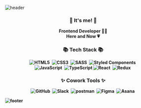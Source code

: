 ![header](https://capsule-render.vercel.app/api?type=waving&color=auto&height=300&section=header&text=Bomi%20Lee&fontSize=90)
<h3 align="center">👋 It's me! 👋</h3>
<p align="center">
  <b>Frontend Developer 👩‍💻<br>
  <b>Here and Now 💗</b>
</p>
<h3 align="center">📚 Tech Stack 📚</h3>
<p align="center">
  <img alt="HTML5" src="https://img.shields.io/badge/html5-E34F26.svg?style=for-the-badge&logo=html5&logoColor=white"/>&nbsp
  <img alt="CSS3" src="https://img.shields.io/badge/css3-1572B6.svg?style=for-the-badge&logo=css3&logoColor=white"/>&nbsp
  <img alt="SASS" src="https://img.shields.io/badge/SASS-CC6699.svg?style=for-the-badge&logo=Sass&logoColor=white"/>&nbsp
  <img alt="Styled Components" src="https://img.shields.io/badge/styled--components-DB7093?style=for-the-badge&logo=styled-components&logoColor=white"/>&nbsp
<!--   <img alt="TailwindCSS" src="https://img.shields.io/badge/tailwindcss-06B6D4.svg?style=for-the-badge&logo=tailwindcss&logoColor=white"/>&nbsp -->
<br>
  <img alt="JavaScript" src="https://img.shields.io/badge/javascript-F7DF1E.svg?style=for-the-badge&logo=javascript&logoColor=242424"/>&nbsp
  <img alt="TypeScript" src="https://img.shields.io/badge/typescript-3178C6.svg?style=for-the-badge&logo=typescript&logoColor=white"/>
  <img alt="React" src="https://img.shields.io/badge/react-242424.svg?style=for-the-badge&logo=react&logoColor=61DAFB"/>&nbsp
  <img alt="Redux" src="https://img.shields.io/badge/redux-%23593d88.svg?style=for-the-badge&logo=redux&logoColor=white"/>&nbsp
</p>
<h3 align="center">✨ Cowork Tools ✨</h3>
<p align="center">
  <img alt="GitHub" src="https://img.shields.io/badge/github-181717.svg?style=for-the-badge&logo=github&logoColor=white"/>&nbsp
   <img alt="Slack" src="https://img.shields.io/badge/slack-4A154B.svg?style=for-the-badge&logo=slack&logoColor=white"/>&nbsp
  <img alt="postman" src="https://img.shields.io/badge/postman-FF6C37.svg?style=for-the-badge&logo=postman&logoColor=white"/>&nbsp
  <img alt="Figma" src="https://img.shields.io/badge/figma-F24E1E.svg?style=for-the-badge&logo=figma&logoColor=white"/>&nbsp
  <img alt="Asana" src="https://img.shields.io/badge/asana-F06A6A.svg?style=for-the-badge&logo=asana&logoColor=white"/>&nbsp
</p>

![footer](https://capsule-render.vercel.app/api?type=waving&color=auto&height=150&section=footer)
